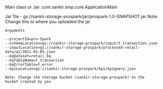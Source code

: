 Main class or Jar: com.sankir.smp.core.ApplicationMain

Jar file - gs://sankir-storage-prospark/jar/prospark-1.0-SNAPSHOT.jar
Note: Change this to where you uploaded the jar

```
Arguments

--projectId=pro-Spark
--schemaLocation=gs://sankir-storage-prospark/input/t_transaction.json
--inputLocation=gs://sankir-storage-prospark/processed-retail-data/q1/2011-01-05.json
--bqDataset=retail_bq
--bqTableName=t_transaction
--bqErrorTable=t_error
--kpiLocation=gs://sankir-storage-prospark/kpi/kpiquery.json

Note: Change the storage bucket (sankir-storage-prospark) to the bucket created by you

```